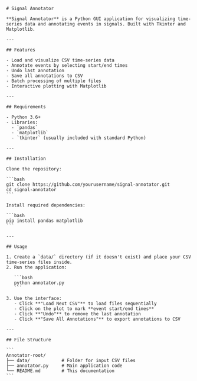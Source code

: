     # Signal Annotator

    **Signal Annotator** is a Python GUI application for visualizing time-series data and annotating events in signals. Built with Tkinter and Matplotlib.

    ---

    ## Features

    - Load and visualize CSV time-series data  
    - Annotate events by selecting start/end times  
    - Undo last annotation  
    - Save all annotations to CSV  
    - Batch processing of multiple files  
    - Interactive plotting with Matplotlib

    ---

    ## Requirements

    - Python 3.6+
    - Libraries:
      - `pandas`
      - `matplotlib`
      - `tkinter` (usually included with standard Python)

    ---

    ## Installation

    Clone the repository:

    ```bash
    git clone https://github.com/yourusername/signal-annotator.git
    cd signal-annotator
    ```

    Install required dependencies:

    ```bash
    pip install pandas matplotlib
    ```

    ---

    ## Usage

    1. Create a `data/` directory (if it doesn't exist) and place your CSV time-series files inside.
    2. Run the application:

       ```bash
       python annotator.py
       ```

    3. Use the interface:
       - Click **"Load Next CSV"** to load files sequentially
       - Click on the plot to mark **event start/end times**
       - Click **"Undo"** to remove the last annotation
       - Click **"Save All Annotations"** to export annotations to CSV

    ---

    ## File Structure

    ```
    Annotator-root/
    ├── data/            # Folder for input CSV files
    ├── annotator.py     # Main application code
    └── README.md        # This documentation
    ```
